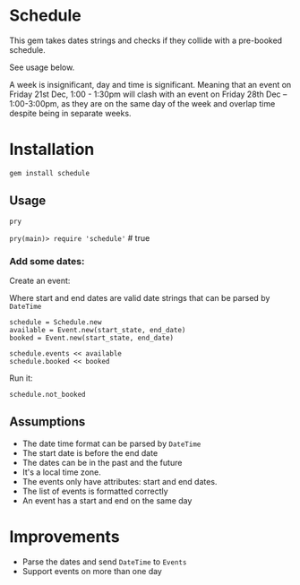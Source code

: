 # Schedule

This gem takes dates strings and checks if they collide with a pre-booked schedule.

See usage below.

 A week is insignificant, day and time is significant. Meaning that an event on Friday 21st Dec, 1:00 - 1:30pm will clash with an event on Friday 28th Dec – 1:00-3:00pm, as they are on the same day of the week and overlap time despite being in separate weeks.

# Installation

`gem install schedule`

## Usage

`pry`

`pry(main)> require 'schedule'` # true

### Add some dates:

Create an event:

Where start and end dates are valid date strings that can be parsed by `DateTime`

```
schedule = Schedule.new
available = Event.new(start_state, end_date)
booked = Event.new(start_state, end_date)
```

```
schedule.events << available
schedule.booked << booked
```

Run it:

`schedule.not_booked`

## Assumptions

* The date time format can be parsed by `DateTime`
* The start date is before the end date
* The dates can be in the past and the future
* It's a local time zone.
* The events only have attributes: start and end dates.
* The list of events is formatted correctly
* An event has a start and end on the same day

# Improvements

* Parse the dates and send `DateTime` to `Events`
* Support events on more than one day
